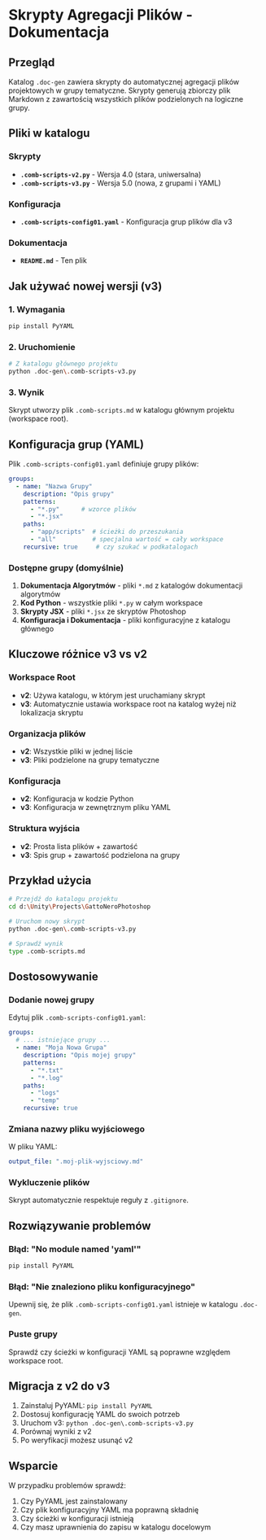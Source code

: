 # Skrypty Agregacji Plików - Dokumentacja

## Przegląd

Katalog `.doc-gen` zawiera skrypty do automatycznej agregacji plików projektowych w grupy tematyczne. Skrypty generują zbiorczy plik Markdown z zawartością wszystkich plików podzielonych na logiczne grupy.

## Pliki w katalogu

### Skrypty

- **`.comb-scripts-v2.py`** - Wersja 4.0 (stara, uniwersalna)
- **`.comb-scripts-v3.py`** - Wersja 5.0 (nowa, z grupami i YAML)

### Konfiguracja

- **`.comb-scripts-config01.yaml`** - Konfiguracja grup plików dla v3

### Dokumentacja

- **`README.md`** - Ten plik

## Jak używać nowej wersji (v3)

### 1. Wymagania

```bash
pip install PyYAML
```

### 2. Uruchomienie

```bash
# Z katalogu głównego projektu
python .doc-gen\.comb-scripts-v3.py
```

### 3. Wynik

Skrypt utworzy plik `.comb-scripts.md` w katalogu głównym projektu (workspace root).

## Konfiguracja grup (YAML)

Plik `.comb-scripts-config01.yaml` definiuje grupy plików:

```yaml
groups:
  - name: "Nazwa Grupy"
    description: "Opis grupy"
    patterns:
      - "*.py"      # wzorce plików
      - "*.jsx"
    paths:
      - "app/scripts"  # ścieżki do przeszukania
      - "all"          # specjalna wartość = cały workspace
    recursive: true     # czy szukać w podkatalogach
```

### Dostępne grupy (domyślnie)

1. **Dokumentacja Algorytmów** - pliki `*.md` z katalogów dokumentacji algorytmów
2. **Kod Python** - wszystkie pliki `*.py` w całym workspace
3. **Skrypty JSX** - pliki `*.jsx` ze skryptów Photoshop
4. **Konfiguracja i Dokumentacja** - pliki konfiguracyjne z katalogu głównego

## Kluczowe różnice v3 vs v2

### Workspace Root

- **v2**: Używa katalogu, w którym jest uruchamiany skrypt
- **v3**: Automatycznie ustawia workspace root na katalog wyżej niż lokalizacja skryptu

### Organizacja plików

- **v2**: Wszystkie pliki w jednej liście
- **v3**: Pliki podzielone na grupy tematyczne

### Konfiguracja

- **v2**: Konfiguracja w kodzie Python
- **v3**: Konfiguracja w zewnętrznym pliku YAML

### Struktura wyjścia

- **v2**: Prosta lista plików + zawartość
- **v3**: Spis grup + zawartość podzielona na grupy

## Przykład użycia

```bash
# Przejdź do katalogu projektu
cd d:\Unity\Projects\GattoNeroPhotoshop

# Uruchom nowy skrypt
python .doc-gen\.comb-scripts-v3.py

# Sprawdź wynik
type .comb-scripts.md
```

## Dostosowywanie

### Dodanie nowej grupy

Edytuj plik `.comb-scripts-config01.yaml`:

```yaml
groups:
  # ... istniejące grupy ...
  - name: "Moja Nowa Grupa"
    description: "Opis mojej grupy"
    patterns:
      - "*.txt"
      - "*.log"
    paths:
      - "logs"
      - "temp"
    recursive: true
```

### Zmiana nazwy pliku wyjściowego

W pliku YAML:

```yaml
output_file: ".moj-plik-wyjsciowy.md"
```

### Wykluczenie plików

Skrypt automatycznie respektuje reguły z `.gitignore`.

## Rozwiązywanie problemów

### Błąd: "No module named 'yaml'"

```bash
pip install PyYAML
```

### Błąd: "Nie znaleziono pliku konfiguracyjnego"

Upewnij się, że plik `.comb-scripts-config01.yaml` istnieje w katalogu `.doc-gen`.

### Puste grupy

Sprawdź czy ścieżki w konfiguracji YAML są poprawne względem workspace root.

## Migracja z v2 do v3

1. Zainstaluj PyYAML: `pip install PyYAML`
2. Dostosuj konfigurację YAML do swoich potrzeb
3. Uruchom v3: `python .doc-gen\.comb-scripts-v3.py`
4. Porównaj wyniki z v2
5. Po weryfikacji możesz usunąć v2

## Wsparcie

W przypadku problemów sprawdź:

1. Czy PyYAML jest zainstalowany
2. Czy plik konfiguracyjny YAML ma poprawną składnię
3. Czy ścieżki w konfiguracji istnieją
4. Czy masz uprawnienia do zapisu w katalogu docelowym
